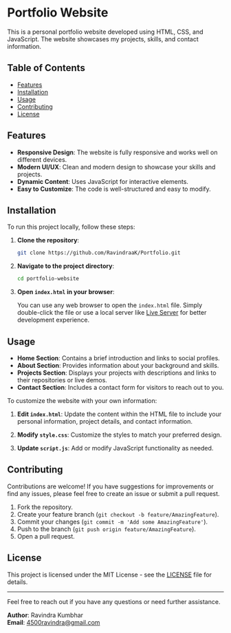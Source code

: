 # Portfolio Website

This is a personal portfolio website developed using HTML, CSS, and JavaScript. The website showcases my projects, skills, and contact information.

## Table of Contents

- [Features](#features)
- [Installation](#installation)
- [Usage](#usage)
- [Contributing](#contributing)
- [License](#license)

## Features

- **Responsive Design**: The website is fully responsive and works well on different devices.
- **Modern UI/UX**: Clean and modern design to showcase your skills and projects.
- **Dynamic Content**: Uses JavaScript for interactive elements.
- **Easy to Customize**: The code is well-structured and easy to modify.

## Installation

To run this project locally, follow these steps:

1. **Clone the repository**:

   ```bash
   git clone https://github.com/RavindraaK/Portfolio.git
   ```

2. **Navigate to the project directory**:

   ```bash
   cd portfolio-website
   ```

3. **Open `index.html` in your browser**:

   You can use any web browser to open the `index.html` file. Simply double-click the file or use a local server like [Live Server](https://marketplace.visualstudio.com/items?itemName=ritwickdey.LiveServer) for better development experience.

## Usage

- **Home Section**: Contains a brief introduction and links to social profiles.
- **About Section**: Provides information about your background and skills.
- **Projects Section**: Displays your projects with descriptions and links to their repositories or live demos.
- **Contact Section**: Includes a contact form for visitors to reach out to you.

To customize the website with your own information:

1. **Edit `index.html`**:
   Update the content within the HTML file to include your personal information, project details, and contact information.

2. **Modify `style.css`**:
   Customize the styles to match your preferred design.

3. **Update `script.js`**:
   Add or modify JavaScript functionality as needed.

## Contributing

Contributions are welcome! If you have suggestions for improvements or find any issues, please feel free to create an issue or submit a pull request.

1. Fork the repository.
2. Create your feature branch (`git checkout -b feature/AmazingFeature`).
3. Commit your changes (`git commit -m 'Add some AmazingFeature'`).
4. Push to the branch (`git push origin feature/AmazingFeature`).
5. Open a pull request.

## License

This project is licensed under the MIT License - see the [LICENSE](LICENSE) file for details.

---

Feel free to reach out if you have any questions or need further assistance.

**Author**: Ravindra Kumbhar  
**Email**: 4500ravindra@gmail.com 

